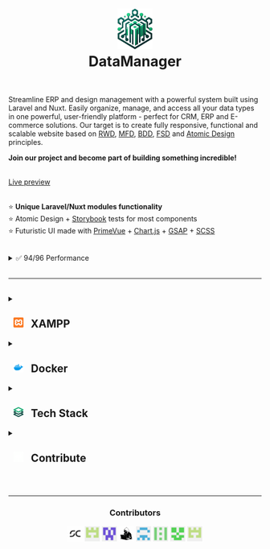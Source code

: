 # <div align="center"> <img src="/public/img/logo.png" width="70"> <br> DataManager <br> </div>
<br>

Streamline ERP and design management with a powerful system built using Laravel and Nuxt. Easily organize, manage, and access all your data types in one powerful, user-friendly platform - perfect for CRM, ERP and E-commerce solutions.
Our target is to create fully responsive, functional and scalable website based on [RWD](https://en.wikipedia.org/wiki/Responsive_web_design), [MFD](https://medium.com/@Vincentxia77/what-is-mobile-first-design-why-its-important-how-to-make-it-7d3cf2e29d00), [BDD](https://en.wikipedia.org/wiki/Behavior-driven_development), [FSD](https://medium.com/@dtgasparyan/feature-sliced-design-the-ideal-frontend-architecture-84d701ad44ba) and [Atomic Design](https://atomicdesign.bradfrost.com/chapter-2/) principles.


<b>Join our project and become part of building something incredible!</b>

<br><a href="https://datamanager.atomic-it.org">Live preview</a><br><br>

⭐ **Unique Laravel/Nuxt modules functionality** <br>
⭐ Atomic Design + [Storybook](https://storybook.js.org/) tests for most components <br>
⭐ Futuristic UI made with [PrimeVue](https://primevue.org/) + [Chart.js](https://www.chartjs.org/) + [GSAP](https://gsap.com/) + [SCSS](https://sass-lang.com/) <br>

<br>

<details><summary>✅ 94/96 Performance</summary>
<br>

I'm sure I could optimize it further, but it's good enough for now.
<br>

#### Introduced many optimizations:
- SSR & Prerendering
- Nuxt building with Atomic Design gives nicely separated chunks, able to defer as you wish
- Preloading icons, font-display: swap + defer non-critical CSS + JS
- Fetching website's content like questions, or technologies from database on prerender, making them editable and accessible instantly without load time
- [nuxt-vitalizer](https://nuxt.com/modules/vitalizer) - this module is just perfect
- [@nuxtjs/google-fonts](https://nuxt.com/modules/google-fonts) - downloading fonts on building & serving them on prerender, reducing third-party sources
- I also recommend ```<deferred-content>``` tag from PrimeVue - it impacts performance extremely well
- and some other magic tricks that I keep secret :D

<br>
    
[PageSpeed Test](https://pagespeed.web.dev/analysis/https-datamanager-atomic-it-org/36uql7apub?form_factor=mobile)

![Image](https://github.com/user-attachments/assets/690bf666-17de-4d7e-bd1e-7fd9cac2466c)
![Image](https://github.com/user-attachments/assets/c25bfe19-9a8f-4e9a-9d52-a0dc136c830d)

</details>


<br>
<hr>
<br>


<details><summary> <h2> &nbsp; <img src="/public/img/technologies/xampp.svg" height="20" /> &nbsp; XAMPP </h2> </summary> <br>
<details><summary> 🛠️ Installation </summary>

- First make sure u have installed latest versions of [PHP](https://www.php.net), [Node.js](https://nodejs.org/en), [npm](https://www.npmjs.com), [XAMPP](https://www.apachefriends.org/pl/index.html) and [Composer](https://getcomposer.org/)

- I recommend use [nvm](https://github.com/nvm-sh/nvm/blob/master/README.md) for install latest supported versions of [Node.js](https://nodejs.org/en) and [npm](https://www.npmjs.com),

```
nvm use --lts
```

- Clone this repository

```
git clone https://github.com/Atomic-IT/DataManager.git
```

- Change *.env.example* file to *.env* in root directory

- Generate APP_KEY

```
php artisan key:generate
```

- Install modules in root directory

```bash
npm install
composer install

### **Make sure u have installed all modules!**

- run XAMPP mysql server and create database
```bash
mysql -u root -p
create database datamanager
create database datamanager_test    # it's not necessary, only for tests
```

<br></details>

<details><summary> 🚀 Run </summary><br>

Root directory:

```bash
npm run dev
php artisan serve
```

<br></details>

<details><summary> ❓ Usage </summary><br>
<details><summary> Migrations </summary><br>

```bash
php artisan migrate:fresh --seed

# Reset database by dropping all tables and then run all migrations
# --seed flag runs the database seeders after the migrations
```

<br/></details>

<details><summary> Factories </summary><br>

```bash
php artisan tinker

# if you wish, you can specify count in factory() or attributes in create()
Article::factory(100)->create();
Contact::factory(100)->create();
User::factory(100)->create();

# for Spatie Activity model
Database\Factories\ActivityFactory::new()->count(100)->create();
```

<br/></details>

<details><summary> Tests </summary><br>

<img src="/public/img/technologies/pest.svg" height="15" /> &nbsp;Pest tests:
```bash
# run all tests
./vendor/bin/pest

# or specify group
./vendor/bin/pest --group=api

# defined tests groups:
api, activity-api, article-api, artisan-api, contact-api, sitemap-api, user-api,
database, feature, global, unit, commands, controllers, services, factories, migrations, models

# run all tests and check code coverage
./vendor/bin/pest --coverage
```
![Tests](https://github.com/user-attachments/assets/560df303-07c7-42f0-a178-07ef5e05a8a8)![Coverage](https://github.com/user-attachments/assets/0b6cc696-8fdb-469f-a78c-e6faaadbe437)

<img src="/public/img/technologies/cypress.svg" height="15" /> &nbsp;Cypress tests:
```bash
npm run open
```

<img src="/public/img/technologies/vitest.svg" height="15" /> &nbsp;Vitest tests:
```bash
npm run tests
```

<img src="/public/img/technologies/storybook.svg" height="15" /> &nbsp;Storybook - visit ```localhost:6006``` after ```npm run dev```

<br></details>

<details><summary> npm </summary><br>

1. Install packages - ```npm install```
2. Nuxt build - ```npm run build```
3. Run Prettier - ```npm run write```
4. Run Eslint - ```npm run lint```
5. Run Stylelint - ```npm run slint```
6. Husky install - ```npm run prepare```

<br></details>

<details><summary> Sitemaps </summary><br>

Generate XML sitemap

```bash
php artisan sitemap:generate
```

</details></details><hr><br></details></details>




<details><summary> <h2> &nbsp; <img src="/public/img/technologies/docker.svg" height="20" /> &nbsp; Docker </h2> </summary> <br>
<details><summary> 🛠️ Installation </summary> <br>

- First make sure u have installed latest versions of [Composer](https://getcomposer.org/) and [Docker](https://www.docker.com)
  
- Clone this repository

```
git clone https://github.com/Atomic-IT/DataManager.git
```

- Change .env.docker.example file to .env in root directory
- Unzip vendor.zip

- Build & run Docker image 
```bash
sail up --build -d
```

### **Make sure u have installed all modules!**

<br>

Possible problems:
- Sail: no such file or directory found: [Solution 1](https://laravel.com/docs/10.x/sail#configuring-a-shell-alias), [Solution 2](https://stackoverflow.com/questions/71503871/laravel-error-laravel-sail-no-such-file-or-directory-found)
- Error: EACCES: permission denied, mkdir '/var/www/html/node_modules': ```sudo chmod 777 -R DataManager``` or [Solution](https://stackoverflow.com/questions/49679808/error-eacces-permission-denied-mkdir-usr-local-lib-node-modules-node-sass-b)

<br></details>

<details><summary> 🚀 Run </summary> <br>

Root directory:

```bash
# run all Docker containers in the background
sail up -d
```

**Remember to shutdown all XAMPP processes!**

Possible problems:
- Error starting userland proxy: listen tcp4 0.0.0.0:3306: bind: address already in use: ```sudo service mysql stop```

<br></details>

<details><summary> ❓ Usage </summary><br>

<details><summary> Migrations </summary><br>

```bash
sail artisan migrate:fresh --seed

# Reset database by dropping all tables and then run all migrations
# --seed flag runs the database seeders after the migrations
```

<br/></details>

<details><summary> Factories </summary><br>

```bash
sail tinker

# if you wish, you can specify count in factory() or attributes in create()
Article::factory(100)->create();
Contact::factory(100)->create();
User::factory(100)->create();

# for Spatie Activity model
Database\Factories\ActivityFactory::new()->count(100)->create();
```

<br/></details>

<details><summary> Tests </summary><br>

<img src="/public/img/technologies/pest.svg" height="15" /> &nbsp;Pest tests:
```bash
# run all tests
sail pest

# or specify group
sail pest --group=api

# defined tests groups:
api, activity-api, article-api, artisan-api, contact-api, sitemap-api, user-api,
database, feature, global, unit, commands, controllers, services, factories, migrations, models

# run all tests and check code coverage
sail pest --coverage
```

![Tests](https://github.com/user-attachments/assets/560df303-07c7-42f0-a178-07ef5e05a8a8)![Coverage](https://github.com/user-attachments/assets/0b6cc696-8fdb-469f-a78c-e6faaadbe437)



<img src="/public/img/technologies/cypress.svg" height="15" /> &nbsp;Cypress tests:
```bash
npm run open  # For now I've not configured Cypress with Docker
```

<img src="/public/img/technologies/vitest.svg" height="15" /> &nbsp;Vitest tests:
```bash
sail npm run tests
```

<img src="/public/img/technologies/storybook.svg" height="15" /> &nbsp;Storybook - visit ```localhost:6006``` after ```sail up -d```

<br></details>

<details><summary> npm </summary><br>

1. Install packages - ```sail npm install```
2. Nuxt build - ```sail npm run build```
3. Run Prettier - ```sail npm run write```
4. Run Eslint - ```sail npm run lint```
5. Run Stylelint - ```sail npm run slint```
6. Husky install - ```sail npm run prepare```

<br></details>

<details><summary> Sitemaps </summary><br>

Generate XML sitemap

```bash
sail artisan sitemap:generate
```

</details></details><hr><br></details></details>

<details><summary> <h2> &nbsp; <img src="/public/img/technologies/stack.svg" width="20"> &nbsp; Tech Stack </h2> </summary> <br>
<div align="center">
  <img src="/public/img/technologies/php.svg" width="35" />
  <img src="/public/img/technologies/laravel.svg" width="35" />
  <img src="/public/img/technologies/typescript.svg" width="35" />
  <img src="/public/img/technologies/nuxt.svg" width="35" />
  <img src="/public/img/technologies/vue.svg" width="35" />
  <img src="/public/img/technologies/primevue.svg" width="35" />
  <img src="/public/img/technologies/gsap.svg" width="35" />
  <img src="/public/img/technologies/chart-js.svg" width="35" />
  <img src="/public/img/technologies/html5.svg" width="35" />
  <img src="/public/img/technologies/scss.svg" width="35" />
  <img src="/public/img/technologies/mysql.svg" width="35" />
  <img src="/public/img/technologies/docker.svg" width="35" />
  <img src="/public/img/technologies/heroku.svg" width="35" />
  <img src="/public/img/technologies/vitest.svg" width="35" />
  <img src="/public/img/technologies/pest.svg" width="35" />
  <img src="/public/img/technologies/storybook.svg" width="35" />
  <img src="/public/img/technologies/cypress.svg" width="35" />
  <img src="/public/img/technologies/sonarcloud.svg" width="35" />
  <img src="/public/img/technologies/biome.svg" width="35" />
  <img src="/public/img/technologies/stylelint.svg" width="35" />
  <img src="/public/img/technologies/husky.svg" width="35" />
</div>

<hr><br></details>

<details><summary> <h2> &nbsp; <img src="/public/img/technologies/github.svg" width="20"> &nbsp; Contribute </h2> </summary> <br>

Feel free to check [Issues](https://github.com/SzymCode/DataManager/issues) section. <br>
Your skills and expertise will directly contribute to the success of our project, helping us achieve our goals and create an attractive portfolio.

<br></details>

<br>
<hr>

<div align="center">

<h3>Contributors</h3>

<a href="https://github.com/SzymCode" target="_blank"><img src="/public/img/contributors/szymcode.svg" width="30" height="30" /></a>
<a href="https://github.com/kbloski" target="_blank"><img src="/public/img/contributors/kbloski.svg" width="30" height="30" /></a>
<a href="https://github.com/kbujak09" target="_blank"><img src="/public/img/contributors/kbujak09.svg" width="30" height="30" /></a>
<a href="https://github.com/K4mD4m" target="_blank"><img src="/public/img/contributors/K4mD4m.svg" width="30" height="30" /></a>
<a href="https://github.com/JakubMalik" target="_blank"><img src="/public/img/contributors/JakubMalik.svg" width="30" height="30" /><a>
<a href="https://github.com/KatarzynaS97" target="_blank"><img src="/public/img/contributors/KatarzynaS97.svg" width="30" height="30" /></a>
<a href="https://github.com/karol199393" target="_blank"><img src="/public/img/contributors/karol199393.svg" width="30" height="30" /></a>
<a href="https://github.com/pysifu" target="_blank"><img src="/public/img/contributors/pysifu.svg" width="30" height="30" /></a>

</div>

